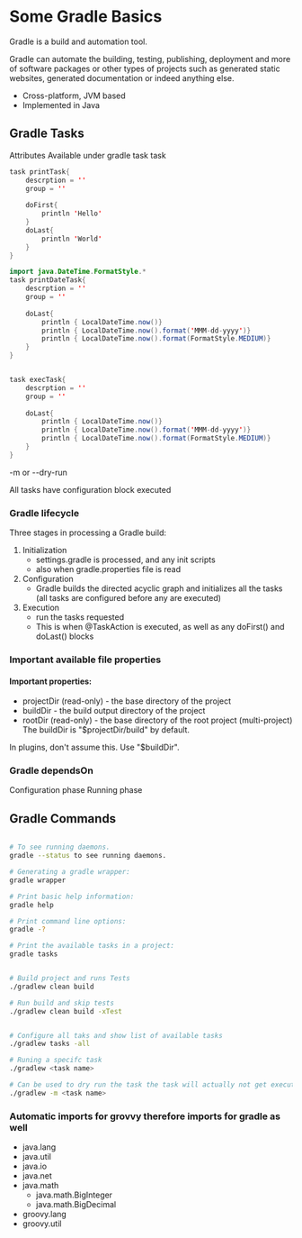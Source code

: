 # Some Gradle Basics
Gradle is a build and automation tool.

Gradle can automate the building, testing, publishing, deployment and more of software packages or other types of projects such as generated static websites, generated documentation or indeed anything else.

- Cross-platform, JVM based
- Implemented in Java

## Gradle Tasks

Attributes Available under gradle task task


```java
task printTask{
    descrption = ''
    group = ''
    
    doFirst{
        println 'Hello'
    }
    doLast{
        println 'World'
    }
}
```

```java
import java.DateTime.FormatStyle.*
task printDateTask{
    descrption = ''
    group = ''
    
    doLast{
        println { LocalDateTime.now()}
        println { LocalDateTime.now().format('MMM-dd-yyyy')}
        println { LocalDateTime.now().format(FormatStyle.MEDIUM)}
    }
}
```


```java

task execTask{
    descrption = ''
    group = ''
    
    doLast{
        println { LocalDateTime.now()}
        println { LocalDateTime.now().format('MMM-dd-yyyy')}
        println { LocalDateTime.now().format(FormatStyle.MEDIUM)}
    }
}
```



-m or --dry-run


All tasks have configuration block executed


### Gradle lifecycle
Three stages in processing a Gradle build:
1. Initialization
    - settings.gradle is processed, and any init scripts
    - also when gradle.properties file is read
2. Configuration
    - Gradle builds the directed acyclic graph and initializes all the tasks (all tasks are configured before any are executed)
3. Execution
    - run the tasks requested
    - This is when @TaskAction is executed, as well as any doFirst() and doLast() blocks


### Important available file properties
#### Important properties:

- projectDir (read-only) - the base directory of the project
- buildDir - the build output directory of the project
- rootDir (read-only) - the base directory of the root project (multi-project)
The buildDir is "$projectDir/build" by default.

In plugins, don't assume this. Use "$buildDir".

### Gradle dependsOn 
Configuration phase
Running phase

## Gradle Commands
```bash

# To see running daemons.
gradle --status to see running daemons.

# Generating a gradle wrapper:
gradle wrapper

# Print basic help information:
gradle help

# Print command line options:
gradle -?

# Print the available tasks in a project:
gradle tasks


# Build project and runs Tests
./gradlew clean build

# Run build and skip tests
./gradlew clean build -xTest


# Configure all taks and show list of available tasks
./gradlew tasks -all

# Runing a specifc task
./gradlew <task name>

# Can be used to dry run the task the task will actually not get executed
./gradlew -m <task name>
```

### Automatic imports for grovvy therefore imports for gradle as well
- java.lang
- java.util
- java.io
- java.net
- java.math
    - java.math.BigInteger
    - java.math.BigDecimal
- groovy.lang
- groovy.util
